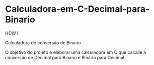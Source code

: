 # Calculadora-em-C-Decimal-para-Binario
HOW I

Calculadora de conversão de Binario

O objetivo do projeto é elaborar uma calculadora em C que calcule a conversão de Decimal para Binario e Binário para Decimal
